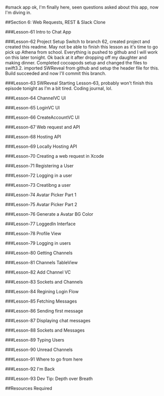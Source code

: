 #smack app
ok, I'm finally here, seen questions asked about this app, now I'm diving in.

##Section 6: Web Requests, REST & Slack Clone


###Lesson-61 Intro to Chat App

###Lesson-62 Project Setup
Switch to branch 62, created project and created this readme. May not be able to finish this lesson as it's time to go pick up Athena from school. Everything is pushed to github and I will work on this later tonight. Ok back at it after dropping off my daughter and making dinner. Completed cocoapods setup and changed the files to swift3.2. imported SWReveal from github and setup the header file for this. Build succeeded and now I'll commit this branch.

###Lesson-63 SWReveal
Starting Lesson-63, probably won't finish this episode tonight as I'm a bit tired. Coding journal, lol.

###Lesson-64 ChannelVC UI

###Lesson-65 LoginVC UI

###Lesson-66 CreateAccountVC UI

###Lesson-67 Web request and API

###Lesson-68 Hosting API

###Lesson-69 Locally Hosting API

###Lesson-70 Creating a web request in Xcode

###Lesson-71 Registering a User

###Lesson-72 Logging in a user

###Lesson-73 Creatibng a user

###Lesson-74 Avatar Picker Part 1

###Lesson-75 Avatar Picker Part 2

###Lesson-76 Generate a Avatar BG Color

###Lesson-77 LoggedIn Interface

###Lesson-78 Profile View

###Lesson-79 Logging in users

###Lesson-80 Getting Channels

###Lesson-81 Channels TableView

###Lesson-82 Add Channel VC

###Lesson-83 Sockets and Channels

###Lesson-84 Regining Login Flow

###Lesson-85 Fetching Messages

###Lesson-86 Sending first message

###Lesson-87 Displaying chat messages

###Lesson-88 Sockets and Messages

###Lesson-89 Typing Users

###Lesson-90 Unread Channels

###Lesson-91 Where to go from here

###Lesson-92 I'm Back

###Lesson-93 Dev Tip: Depth over Breath

##Resources Required
